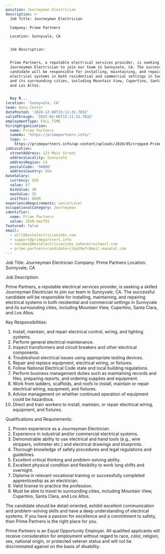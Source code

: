 ```yaml
---
position: Journeyman Electrician
description: >-
  Job Title: Journeyman Electrician

  Company: Prime Partners

  Location: Sunnyvale, CA


  Job Description:


  Prime Partners, a reputable electrical services provider, is seeking a skilled
  Journeyman Electrician to join our team in Sunnyvale, CA. The successful
  candidate will be responsible for installing, maintaining, and repairing
  electrical systems in both residential and commercial settings in Sunnyvale
  and its surrounding cities, including Mountain View, Cupertino, Santa Clara,
  and Los Altos.


  Key R...
location: 'Sunnyvale, CA'
team: Data Center
datePosted: '2024-12-08T15:11:32.783Z'
validThrough: '2025-02-06T15:11:32.783Z'
employmentType: FULL_TIME
hiringOrganization:
  name: Prime Partners
  sameAs: 'https://primepartners.info/'
  logo: >-
    https://primepartners.info/wp-content/uploads/2020/05/cropped-Prime-Partners-Logo-NO-BG-1-1.png
jobLocation:
  streetAddress: 123 Main Street
  addressLocality: Sunnyvale
  addressRegion: CA
  postalCode: '94086'
  addressCountry: USA
baseSalary:
  currency: USD
  value: 47
  minValue: 40
  maxValue: 55
  unitText: HOUR
experienceRequirements: seniorLevel
occupationalCategory: Journeyman
identifier:
  name: Prime Partners
  value: JOUR-4wif91
featured: false
email:
  - will@bestelectricianjobs.com
  - support@primepartners.info
  - resumes@bestelectricianjobs.zohorecruitmail.com
  - prime.partners+candidate+jl6y59w7r@mail.manatal.com
---
```




Job Title: Journeyman Electrician
Company: Prime Partners
Location: Sunnyvale, CA

Job Description:

Prime Partners, a reputable electrical services provider, is seeking a skilled Journeyman Electrician to join our team in Sunnyvale, CA. The successful candidate will be responsible for installing, maintaining, and repairing electrical systems in both residential and commercial settings in Sunnyvale and its surrounding cities, including Mountain View, Cupertino, Santa Clara, and Los Altos.

Key Responsibilities:

1. Install, maintain, and repair electrical control, wiring, and lighting systems.
2. Perform general electrical maintenance.
3. Inspect transformers and circuit breakers and other electrical components.
4. Troubleshoot electrical issues using appropriate testing devices.
5. Repair and replace equipment, electrical wiring, or fixtures.
6. Follow National Electrical Code state and local building regulations.
7. Perform business management duties such as maintaining records and files, preparing reports, and ordering supplies and equipment.
8. Work from ladders, scaffolds, and roofs to install, maintain or repair electrical wiring, equipment, and fixtures.
9. Advise management on whether continued operation of equipment could be hazardous.
10. Direct and train workers to install, maintain, or repair electrical wiring, equipment, and fixtures.

Qualifications and Requirements:

1. Proven experience as a Journeyman Electrician.
2. Experience in industrial and/or commercial electrical systems.
3. Demonstrable ability to use electrical and hand tools (e.g., wire strippers, voltmeter etc.) and electrical drawings and blueprints.
4. Thorough knowledge of safety procedures and legal regulations and guidelines.
5. Excellent critical thinking and problem-solving ability.
6. Excellent physical condition and flexibility to work long shifts and overnight.
7. Diploma in relevant vocational training or successfully completed apprenticeship as an electrician.
8. Valid license to practice the profession.
9. Must be able to travel to surrounding cities, including Mountain View, Cupertino, Santa Clara, and Los Altos.

The candidate should be detail-oriented, exhibit excellent communication and problem-solving skills and have a deep understanding of electrical systems. If you have a passion for excellence and a commitment to safety, then Prime Partners is the right place for you. 

Prime Partners is an Equal Opportunity Employer. All qualified applicants will receive consideration for employment without regard to race, color, religion, sex, national origin, or protected veteran status and will not be discriminated against on the basis of disability.